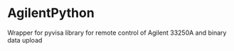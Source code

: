 # AgilentPython
Wrapper for pyvisa library for remote control of Agilent 33250A and binary data upload

